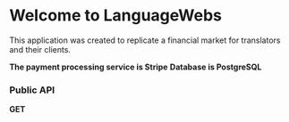 # Welcome to LanguageWebs

This application was created to replicate a financial market for translators and their clients.

**The payment processing service is Stripe**
**Database is PostgreSQL**

### Public API

**GET**
